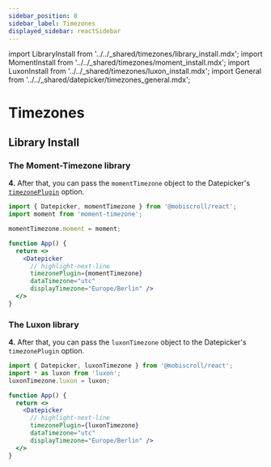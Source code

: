 ```yaml
---
sidebar_position: 8
sidebar_label: Timezones
displayed_sidebar: reactSidebar
---
```


import LibraryInstall from '../../_shared/timezones/library_install.mdx';
import MomentInstall from '../../_shared/timezones/moment_install.mdx';
import LuxonInstall from '../../_shared/timezones/luxon_install.mdx';
import General from '../../_shared/datepicker/timezones_general.mdx';

# Timezones

<General />

## Library Install

<LibraryInstall />

### The Moment-Timezone library

<MomentInstall framework="react" />

**4.** After that, you can pass the `momentTimezone` object to the Datepicker's [`timezonePlugin`](./api#opt-timezonePlugin) option.

```jsx
import { Datepicker, momentTimezone } from '@mobiscroll/react';
import moment from 'moment-timezone';

momentTimezone.moment = moment;

function App() {
  return <>
    <Datepicker
      // highlight-next-line
      timezonePlugin={momentTimezone}
      dataTimezone="utc"
      displayTimezone="Europe/Berlin" />
  </>
}
```

### The Luxon library

<LuxonInstall framework="react" />

**4.** After that, you can pass the `luxonTimezone` object to the Datepicker's `timezonePlugin` option.

```jsx
import { Datepicker, luxonTimezone } from '@mobiscroll/react';
import * as luxon from 'luxon';
luxonTimezone.luxon = luxon;

function App() {
  return <>
    <Datepicker
      // highlight-next-line
      timezonePlugin={luxonTimezone}
      dataTimezone="utc"
      displayTimezone="Europe/Berlin" />
  </>
}
```